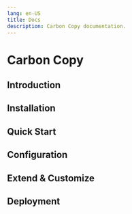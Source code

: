 ```yaml
---
lang: en-US
title: Docs
description: Carbon Copy documentation.
---
```


# Carbon Copy

## Introduction

## Installation

## Quick Start

## Configuration

## Extend & Customize

## Deployment